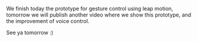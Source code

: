 We finish today the prototype for gesture control using leap motion, tomorrow we will publish another video where we show this prototype, and the improvement of voice control.

See ya tomorrow :)
